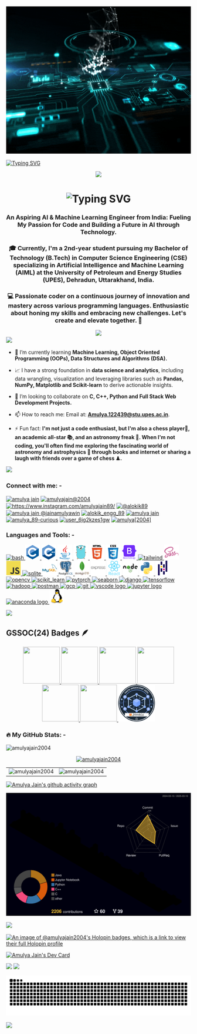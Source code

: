 <!--
2nd yr B.Tech CSE spec. AI & ML at UPES. Research oriented, Eager for learning Coding, Robotics, Maths & Tech Developments. An Astronomy freak & Chess player.
(intro about me )
-->

<br clear="both">

<div align="center">
  
  <img height="400" src="AI-Technology-Creation-Concept.gif" />

</div>

[![Typing SVG](https://readme-typing-svg.herokuapp.com?font=Fira+Code&size=40&pause=600&color=FFA500&center=true&vCenter=true&width=1000&height=80&lines=Hi,+I'm+Amulya+Jain;Aspiring+Data+Scientist;AI+ML+Enthusiast)](https://git.io/typing-svg)

<div align="center">
    <img src="https://media.giphy.com/media/hvRJCLFzcasrR4ia7z/giphy.gif" width="32">
    <h1>
      <img src="https://readme-typing-svg.herokuapp.com?font=Jetbrains+mono&size=20&duration=3000&color=33FF33&center=true&vCenter=true&width=435&lines=This+is..;..my+GitHub..;" alt="Typing SVG"/>     
    </h1>
</div>

<h3 align="center">An Aspiring AI & Machine Learning Engineer from India: Fueling My Passion for Code and Building a Future in AI through Technology. </h3>

<h3 align="center">🎓 Currently, I'm a 2nd-year student pursuing my Bachelor of Technology (B.Tech) in Computer Science Engineering (CSE) specializing in Artificial Intelligence and Machine Learning (AIML) at the University of Petroleum and Energy Studies (UPES), Dehradun, Uttarakhand, India.</h3>

<h3 align="center">💻 Passionate coder on a continuous journey of innovation and mastery across various programming languages. Enthusiastic about honing my skills and embracing new challenges. Let's create and elevate together. 🚀</h3>

<div align="center">
  <img height="300" src="https://user-images.githubusercontent.com/74038190/212749447-bfb7e725-6987-49d9-ae85-2015e3e7cc41.gif" />
</div>

<img src="https://user-images.githubusercontent.com/73097560/115834477-dbab4500-a447-11eb-908a-139a6edaec5c.gif">

- 🌱 I’m currently learning **Machine Learning, Object Oriented Programming (OOPs), Data Structures and Algorithms (DSA).**

- 📈 I have a strong foundation in **data science and analytics**, including data wrangling, visualization and leveraging libraries such as **Pandas, NumPy, Matplotlib and Scikit-learn** to derive actionable insights.

- 👯 I’m looking to collaborate on **C, C++, Python and Full Stack Web Development Projects.**

- 📫 How to reach me: Email at: **Amulya.122439@stu.upes.ac.in**.
<!--2. Visit my Portfolio Website: **https://amulyajain2004.github.io/**.
    3. Other Platforms:  **https://www.datascienceportfol.io/AmulyaJain** , **https://codolio.com/profile/AlokikEngineer**.-->
  
- ⚡ Fun fact: **I'm not just a code enthusiast, but I'm also a chess player🤴, an academic all-star 📚, and an astronomy freak 🔭. When I'm not coding, you'll often find me exploring the fascinating world of astronomy and astrophysics 🚀 through books and internet or sharing a laugh with friends over a game of chess ♟.**

<img src="https://user-images.githubusercontent.com/73097560/115834477-dbab4500-a447-11eb-908a-139a6edaec5c.gif">

<!-- 
## :globe_with_meridians: Open Source Contributions 🌟
<table align="center">
  <tr>
    <th>Role</th>
    <th>Project</th>
    <th>Badge</th>
  </tr>
  <tr>
    <td>🚀 Contributor</td>
    <td><a href="#">SSOC (Social Summer of Code) Season 3</a>: Top contributor in the </a><strong><a href="https://github.com/AmulyaJain2004/AI-Code">AI-Code</a></strong> repository, contributing to AI/ML-related projects and mentoring new participants in their open-source journey.</td>
    <td><img src="https://github.com/user-attachments/assets/d6a1cf2c-d0d5-4ea2-8639-81a755ae1ec7" alt="SSOC Badge" width="150" height="100"/></td>
  </tr>
  <tr>
    <td>👨‍💻 Project Admin</td>
    <td><a href="https://gs-wob.vercel.app/wob">WoB'24 (Winter of Blockchain)</a>: Leading and maintaining the <strong><a href="https://github.com/AmulyaJain2004/PyVerse">PyVerse</a></strong> project, managing contributors, and building innovative blockchain-based web solutions for decentralized applications.</td>
    <td><img src="https://github.com/user-attachments/assets/970b3033-e6cf-4b01-b93b-b9205f9e73f2" alt="WoB'24 Badge" width="150" height="100"/></td>
  </tr>
</table> 
<img src="https://user-images.githubusercontent.com/73097560/115834477-dbab4500-a447-11eb-908a-139a6edaec5c.gif"> 
-->


<h3 align="left">Connect with me: -</h3>

<p align="left">
  <!-- #----------- LINKEDIN ------------# -->
  <a href="https://www.linkedin.com/in/amulya-jain04/" target="blank"><img align="center" src="https://raw.githubusercontent.com/rahuldkjain/github-profile-readme-generator/master/src/images/icons/Social/linked-in-alt.svg" alt="amulya jain" height="30" width="40" /></a>
  <!-- #----------- KAGGLE ------------# -->
  <a href="https://kaggle.com/amulyajain@2004" target="blank"><img align="center" src="https://raw.githubusercontent.com/rahuldkjain/github-profile-readme-generator/master/src/images/icons/Social/kaggle.svg" alt="amulyajain@2004" height="30" width="40" /></a>
  <!-- #----------- INSTAGRAM ------------# -->
  <a href="https://www.instagram.com/amulyajain89/" target="blank"><img align="center" src="https://raw.githubusercontent.com/rahuldkjain/github-profile-readme-generator/master/src/images/icons/Social/instagram.svg" alt="https://www.instagram.com/amulyajain89/" height="30" width="40" /></a>
  <!-- #----------- HASHNODE ------------# -->
  <a href="https://hashnode.com/@alokik89" target="blank"><img align="center" src="https://raw.githubusercontent.com/rahuldkjain/github-profile-readme-generator/master/src/images/icons/Social/hashnode.svg" alt="@alokik89" height="30" width="40" /></a>
  <!-- #----------- YOUTUBE ------------# -->
  <a href="https://www.youtube.com/channel/UCBhplGqDR5MGrGmqoV_RR2Q" target="blank"><img align="center" src="https://raw.githubusercontent.com/rahuldkjain/github-profile-readme-generator/master/src/images/icons/Social/youtube.svg" alt="amulya jain @jainamulyawin" height="30" width="40" /></a>
  <!-- #----------- CODECHEF ------------# -->
  <a href="https://www.codechef.com/users/alokik_engg_89" target="blank"><img align="center" src="https://cdn.jsdelivr.net/npm/simple-icons@3.1.0/icons/codechef.svg" alt="alokik_engg_89" height="30" width="40" /></a>
  <!-- #----------- HACKERRANK ------------# -->
  <a href="https://www.hackerrank.com/profile/jainamulyawin" target="blank"><img align="center" src="https://raw.githubusercontent.com/rahuldkjain/github-profile-readme-generator/master/src/images/icons/Social/hackerrank.svg" alt="amulya jain" height="30" width="40" /></a>
  <!-- #----------- LEETCODE ------------# -->
  <a href="https://www.leetcode.com/amulya_89-curious" target="blank"><img align="center" src="https://raw.githubusercontent.com/rahuldkjain/github-profile-readme-generator/master/src/images/icons/Social/leet-code.svg" alt="amulya_89-curious" height="30" width="40" /></a>
  <!-- #----------- GFG ------------# -->
  <a href="https://auth.geeksforgeeks.org/user/user_6jg2kzes1gw" target="blank"><img align="center" src="https://raw.githubusercontent.com/rahuldkjain/github-profile-readme-generator/master/src/images/icons/Social/geeks-for-geeks.svg" alt="user_6jg2kzes1gw" height="30" width="40" /></a>
  <!-- #----------- TOPCODER ------------# -->
  <a href="https://www.topcoder.com/members/amulya[2004]" target="blank"><img align="center" src="https://raw.githubusercontent.com/rahuldkjain/github-profile-readme-generator/master/src/images/icons/Social/topcoder.svg" alt="amulya[2004]" height="30" width="40" /></a>
</p>

<h3 align="left">Languages and Tools: -</h3>
<p align="left"> 
<!-- #----------- BASH ------------# -->
<a href="https://www.gnu.org/software/bash/" target="_blank" rel="noreferrer"> <img src="https://www.vectorlogo.zone/logos/gnu_bash/gnu_bash-icon.svg" alt="bash" width="40" height="40"/> </a>
<!-- #----------- C ------------# -->
<a href="https://www.cprogramming.com/" target="_blank" rel="noreferrer"> <img src="https://raw.githubusercontent.com/devicons/devicon/master/icons/c/c-original.svg" alt="c" width="40" height="40"/> </a> 
<!-- #----------- CPP ------------# -->
<a href="https://www.w3schools.com/cpp/" target="_blank" rel="noreferrer"> <img src="https://raw.githubusercontent.com/devicons/devicon/master/icons/cplusplus/cplusplus-original.svg" alt="cplusplus" width="40" height="40"/> </a> 
<!-- #----------- JAVA ------------# -->
<a href="https://www.java.com" target="_blank" rel="noreferrer"> <img src="https://raw.githubusercontent.com/devicons/devicon/master/icons/java/java-original.svg" alt="java" width="40" height="40"/> </a>
<!-- #----------- GOLANG ------------# -->
<a href="https://golang.org" target="_blank" rel="noreferrer"> <img src="https://raw.githubusercontent.com/devicons/devicon/master/icons/go/go-original.svg" alt="go" width="40" height="40"/> </a>
<!-- #----------- HTML ------------# -->
<a href="https://www.w3.org/html/" target="_blank" rel="noreferrer"> <img src="https://raw.githubusercontent.com/devicons/devicon/master/icons/html5/html5-original-wordmark.svg" alt="html5" width="40" height="40"/> </a> 
<!-- #----------- CSS ------------# -->
<a href="https://www.w3schools.com/css/" target="_blank" rel="noreferrer"> <img src="https://raw.githubusercontent.com/devicons/devicon/master/icons/css3/css3-original-wordmark.svg" alt="css3" width="40" height="40"/> </a> 
<!-- #----------- BOOTSTRAP ------------# -->
<a href="https://getbootstrap.com" target="_blank" rel="noreferrer"> <img src="https://raw.githubusercontent.com/devicons/devicon/master/icons/bootstrap/bootstrap-plain-wordmark.svg" alt="bootstrap" width="40" height="40"/> </a> 
<!-- #----------- TAILWIND CSS ------------# -->
<a href="https://tailwindcss.com/" target="_blank" rel="noreferrer"> <img src="https://www.vectorlogo.zone/logos/tailwindcss/tailwindcss-icon.svg" alt="tailwind" width="40" height="40"/> </a>
<!-- #----------- SASS ------------# -->
<a href="https://sass-lang.com" target="_blank" rel="noreferrer"> <img src="https://raw.githubusercontent.com/devicons/devicon/master/icons/sass/sass-original.svg" alt="sass" width="40" height="40"/> </a>
<!-- #----------- JS ------------# -->
<a href="https://developer.mozilla.org/en-US/docs/Web/JavaScript" target="_blank" rel="noreferrer"> <img src="https://raw.githubusercontent.com/devicons/devicon/master/icons/javascript/javascript-original.svg" alt="javascript" width="40" height="40"/> </a> 
<!-- #----------- SQLITE ------------# -->
<a href="https://www.sqlite.org/" target="_blank" rel="noreferrer"> <img src="https://www.vectorlogo.zone/logos/sqlite/sqlite-icon.svg" alt="sqlite" width="40" height="40"/> </a>
<!-- #----------- MYSQL ------------# -->
<a href="https://www.mysql.com/" target="_blank" rel="noreferrer"> <img src="https://raw.githubusercontent.com/devicons/devicon/master/icons/mysql/mysql-original-wordmark.svg" alt="mysql" width="40" height="40"/> </a>
<!-- #----------- POSTGRESQL ------------# -->
<a href="https://www.postgresql.org" target="_blank" rel="noreferrer"> <img src="https://raw.githubusercontent.com/devicons/devicon/master/icons/postgresql/postgresql-original-wordmark.svg" alt="postgresql" width="40" height="40"/> </a> 
<!-- #----------- MONGODB ------------# -->
<a href="https://www.mongodb.com/" target="_blank" rel="noreferrer"> <img src="https://raw.githubusercontent.com/devicons/devicon/master/icons/mongodb/mongodb-original-wordmark.svg" alt="mongodb" width="40" height="40"/> </a>
<!-- #----------- EXPRESSJS ------------# -->
<a href="https://expressjs.com" target="_blank" rel="noreferrer"> <img src="https://raw.githubusercontent.com/devicons/devicon/master/icons/express/express-original-wordmark.svg" alt="express" width="40" height="40"/> </a> 
<!-- #----------- REACTJS ------------# -->
<a href="https://reactjs.org/" target="_blank" rel="noreferrer"> <img src="https://raw.githubusercontent.com/devicons/devicon/master/icons/react/react-original-wordmark.svg" alt="react" width="40" height="40"/> </a> 
<!-- #----------- NODEJS ------------# -->
<a href="https://nodejs.org" target="_blank" rel="noreferrer"> <img src="https://raw.githubusercontent.com/devicons/devicon/master/icons/nodejs/nodejs-original-wordmark.svg" alt="nodejs" width="40" height="40"/> </a> 
<!-- #----------- PYTHON ------------# -->
<a href="https://www.python.org" target="_blank" rel="noreferrer"> <img src="https://raw.githubusercontent.com/devicons/devicon/master/icons/python/python-original.svg" alt="python" width="40" height="40"/> </a> 
<!-- #----------- PANDAS ------------# -->
<a href="https://pandas.pydata.org/" target="_blank" rel="noreferrer"> <img src="https://raw.githubusercontent.com/devicons/devicon/2ae2a900d2f041da66e950e4d48052658d850630/icons/pandas/pandas-original.svg" alt="pandas" width="40" height="40"/> </a> 
<!-- #----------- OPENCV ------------# -->
<a href="https://opencv.org/" target="_blank" rel="noreferrer"> <img src="https://www.vectorlogo.zone/logos/opencv/opencv-icon.svg" alt="opencv" width="40" height="40"/> </a> 
<!-- #----------- SCIKIT-LEARN ------------# -->
<a href="https://scikit-learn.org/" target="_blank" rel="noreferrer"> <img src="https://upload.wikimedia.org/wikipedia/commons/0/05/Scikit_learn_logo_small.svg" alt="scikit_learn" width="40" height="40"/> </a> 
<!-- #----------- PYTORCH ------------# -->
<a href="https://pytorch.org/" target="_blank" rel="noreferrer"> <img src="https://www.vectorlogo.zone/logos/pytorch/pytorch-icon.svg" alt="pytorch" width="40" height="40"/> </a> 
<!-- #----------- SEABORN ------------# -->
<a href="https://seaborn.pydata.org/" target="_blank" rel="noreferrer"> <img src="https://seaborn.pydata.org/_images/logo-mark-lightbg.svg" alt="seaborn" width="40" height="40"/> </a> 
<!-- #----------- DJANGO ------------# -->
<a href="https://www.djangoproject.com/" target="_blank" rel="noreferrer"> <img src="https://cdn.worldvectorlogo.com/logos/django.svg" alt="django" width="40" height="40"/> </a>
<!-- #----------- TENSORFLOW ------------# -->
<a href="https://www.tensorflow.org" target="_blank" rel="noreferrer"> <img src="https://www.vectorlogo.zone/logos/tensorflow/tensorflow-icon.svg" alt="tensorflow" width="40" height="40"/> </a> 
<!-- #----------- HADOOP ------------# -->
<a href="https://hadoop.apache.org/" target="_blank" rel="noreferrer"> <img src="https://www.vectorlogo.zone/logos/apache_hadoop/apache_hadoop-icon.svg" alt="hadoop" width="40" height="40"/> </a>
<!-- #----------- POSTMAN ------------# -->
<a href="https://postman.com" target="_blank" rel="noreferrer"> <img src="https://www.vectorlogo.zone/logos/getpostman/getpostman-icon.svg" alt="postman" width="40" height="40"/> </a>
<!-- #----------- GOOGLE CLOUD ------------# -->
<a href="https://cloud.google.com" target="_blank" rel="noreferrer"> <img src="https://www.vectorlogo.zone/logos/google_cloud/google_cloud-icon.svg" alt="gcp" width="40" height="40"/> </a> 
<!-- #----------- GIT ------------# -->
<a href="https://git-scm.com/" target="_blank" rel="noreferrer"> <img src="https://www.vectorlogo.zone/logos/git-scm/git-scm-icon.svg" alt="git" width="40" height="40"/> </a> 
<!-- #----------- VSCODE ------------# -->
<a href="https://code.visualstudio.com/" target="_blank" rel="noreferrer"> <img src="https://cdn.jsdelivr.net/gh/devicons/devicon/icons/vscode/vscode-original.svg" height="35" alt="vscode logo"  /> </a> 
<!-- #----------- JUPYTER ------------# -->
<a href="https://jupyter.org/" target="_blank" rel="noreferrer"> <img src="https://cdn.jsdelivr.net/gh/devicons/devicon/icons/jupyter/jupyter-original.svg" height="35" alt="jupyter logo"  /> </a> 
<!-- #----------- ANACONDA ------------# -->
<a href="https://www.anaconda.com/" target="_blank" rel="noreferrer"> <img src="https://cdn.jsdelivr.net/gh/devicons/devicon/icons/anaconda/anaconda-original.svg" height="35" alt="anaconda logo"  /> </a> 
<!-- #----------- LINUX ------------# -->
<a href="https://www.linux.org/" target="_blank" rel="noreferrer"> <img src="https://raw.githubusercontent.com/devicons/devicon/master/icons/linux/linux-original.svg" alt="linux" width="40" height="40"/> </a> 
</p>

<img src="https://user-images.githubusercontent.com/73097560/115834477-dbab4500-a447-11eb-908a-139a6edaec5c.gif">

## GSSOC(24) Badges 🪶
<div style='display:flex; align-items:center; gap: 10px;' align='center'>
  <a href="https://gssoc.girlscript.tech/leaderboard">
    <img src="https://raw.githubusercontent.com/GSSoC24/Postman-Challenge/main/docs/assets/Postman%20White.png" width="100px" height="100px" />
    <img src="https://raw.githubusercontent.com/GSSoC24/Postman-Challenge/main/docs/assets/1.png" width="100px" height="100px" />
    <img src="https://raw.githubusercontent.com/GSSoC24/Postman-Challenge/main/docs/assets/2.png" width="100px" height="100px" />
    <img src="https://raw.githubusercontent.com/GSSoC24/Postman-Challenge/main/docs/assets/3.png" width="100px" height="100px" />
    <img src="https://raw.githubusercontent.com/GSSoC24/Postman-Challenge/main/docs/assets/4.png" width="100px" height="100px" />
    <img src="https://raw.githubusercontent.com/GSSoC24/Postman-Challenge/main/docs/assets/5.png" width="100px" height="100px" />
    <img src="assets/Hack-Web3Conf_2024_Badge.png" width="100px" height="100px" />
  </a>
</div>

<!--
## GSSOC(24) Extd Badges 🪶
<table>
  <tr>
    <td style="border-right: 1px solid #dddddd; padding: 15px;" valign="top" width="50%">
        <a href="https://gssoc.girlscript.tech/leaderboard">
          <img src="https://user-images.githubusercontent.com/63473496/153487849-4f094c16-d21c-463e-9971-98a8af7ba372.png" alt="GirlScript Summer of Code" width="120" />
        <br>
          <strong>GirlScript Summer of Code Extend</strong>
        </a>
      <br>
      <br>
        <span style="font-size: 14px; color: #555555;">🏅 Ranked 277th</span>
      <br>
        <span style="font-size: 12px; color: #777777;">
        Out of 32000+ participants<br>
        PRs Merged: 6 <br>
        Total Badges: 7<br>
        Total Score: 1040<br>
        </span>
      </td>
      <td>
        <div style='display:flex; align-items:center; gap: 10px;' align='center'>
          <a href="https://gssoc.girlscript.tech/leaderboard">
            <img src="https://raw.githubusercontent.com/GSSoC24/Postman-Challenge/main/docs/assets/Postman%20White.png" width="100px" height="100px" />
            <img src="https://raw.githubusercontent.com/GSSoC24/Postman-Challenge/main/docs/assets/1.png" width="100px" height="100px" />
            <img src="https://raw.githubusercontent.com/GSSoC24/Postman-Challenge/main/docs/assets/2.png" width="100px" height="100px" />
            <img src="https://raw.githubusercontent.com/GSSoC24/Postman-Challenge/main/docs/assets/3.png" width="100px" height="100px" />
            <img src="https://raw.githubusercontent.com/GSSoC24/Postman-Challenge/main/docs/assets/4.png" width="100px" height="100px" />
            <img src="https://raw.githubusercontent.com/GSSoC24/Postman-Challenge/main/docs/assets/5.png" width="100px" height="100px" />
            <img src="assets/Hack-Web3Conf_2024_Badge.png" width="100px" height="100px" />
          </a>
        </div>
      </td>
  </tr>
</table>
-->

###

<h3 align="left">🔥 My GitHub Stats: -</h3>
<p align="left"> <img src="https://komarev.com/ghpvc/?username=amulyajain2004&label=Profile%20views&color=0e75b6&style=flat" alt="amulyajain2004" /></p>
<p align="center"> <a href="https://github.com/ryo-ma/github-profile-trophy"><img src="https://github-profile-trophy.vercel.app/?username=amulyajain2004&row=3&column=3" alt="amulyajain2004" /></a> </p>

<!--
<div>
    Top languages by commit
    <img align="center" src="http://github-profile-summary-cards.vercel.app/api/cards/most-commit-language?username=AmulyaJain2004&theme=2077" height="210em" alt="Top languages by commit" />
    Top languages by repo
    <img align="center" src="http://github-profile-summary-cards.vercel.app/api/cards/repos-per-language?username=AmulyaJain2004&theme=2077" height="210em" alt="Top languages by repo" />
    Histogram of Commits
    <img align="center" src="http://github-profile-summary-cards.vercel.app/api/cards/productive-time?username=AmulyaJain2004&theme=2077" height="210em" alt="Histogram of Commits" />
    Graph of Commits
    <img align="center" src="http://github-profile-summary-cards.vercel.app/api/cards/profile-details?username=AmulyaJain2004&theme=2077" height="210em" alt="Graph of Commits" />
</div>
-->

<table>
    <tr>
        <td>
            <img src="https://github-readme-stats.vercel.app/api/top-langs?username=amulyajain2004&show_icons=true&locale=en" alt="amulyajain2004" />
        </td>
        <td>
            <img src="https://github-readme-streak-stats.herokuapp.com/?user=amulyajain2004" alt="amulyajain2004" />
        </td>
    </tr>
<!--     <tr> It is quira-readme widgets officially deprecated so to remove this while in next iteration of readme update.
        <td>
           <img src="https://github-readme-stats.vercel.app/api?username=amulyajain2004&show_icons=true&locale=en" alt="amulyajain2004" />
        </td>
        <td>
            <a href="https://quira.sh?utm_source=widgets&utm_campaign=AmulyaJain2004">
                <img src="https://stats.quira.sh/AmulyaJain2004/github?theme=dark" alt="AmulyaJain2004's GitHub | Stats">
            </a>
        </td>
    </tr> -->
<!--     <tr> It is officially deprecated so to remove this while in next iteration of readme update.
        <td>
            <a href="https://quira.sh?utm_source=widgets&utm_campaign=AmulyaJain2004">
                <img src="https://stats.quira.sh/AmulyaJain2004/languages-over-time?theme=dark" alt="AmulyaJain2004's GitHub | Languages Over Time">
            </a>
        </td>
        <td>
            <a href="https://quira.sh?utm_source=widgets&utm_campaign=AmulyaJain2004">
                <img src="https://stats.quira.sh/AmulyaJain2004/topics-over-time?theme=dark" alt="AmulyaJain2004's GitHub | Topics Over Time">
            </a>
        </td>
    </tr> -->
</table>


[![Amulya Jain's github activity graph](https://github-readme-activity-graph.vercel.app/graph?username=amulyajain2004&theme=redical)](https://github.com/amulyajain2004/github-readme-activity-graph)

![3D Contribution Calendar](./profile-3d-contrib/profile-night-rainbow.svg)

<img src="https://user-images.githubusercontent.com/73097560/115834477-dbab4500-a447-11eb-908a-139a6edaec5c.gif">

[![An image of @amulyajain2004's Holopin badges, which is a link to view their full Holopin profile](https://holopin.me/amulyajain2004)](https://holopin.io/@amulyajain2004)

<a href="https://app.daily.dev/amulyajain"><img src="https://api.daily.dev/devcards/v2/GZ8CKAZs5mx7BrQtwODEr.png?type=default&r=17t" width="300" alt="Amulya Jain's Dev Card"/></a>

<img src="https://user-images.githubusercontent.com/73097560/115834477-dbab4500-a447-11eb-908a-139a6edaec5c.gif">
<!--
## :zap: My LeetCode Stats 📊
<div align="center">
  <a href="https://leetcode.com/Amulya_89-curious">
    <img align="center" src="https://leetcard.jacoblin.cool/Amulya_89-curious?ext=heatmap" height="300em" alt="LeetCode Stats"/>
  </a>
</div> -->
<img src="https://user-images.githubusercontent.com/73097560/115834477-dbab4500-a447-11eb-908a-139a6edaec5c.gif">


<!--
<h2 align="center">Leetcode Info<h2>  
<p align="center">
  <a href="https://leetcode.com/Amulya_89-curious/" target="_blank"><img align="center" src="https://leetcode.com/static/images/badges/2024/gif/2024-02.gif" alt="jyot" height="200" width="200" /></a>
  <a href="https://leetcode.com/Amulya_89-curious/" target="_blank"><img align="center" src="https://leetcode.com/static/images/badges/2024/gif/2024-03.gif" alt="jyot" height="200" width="200" /></a>
  <a href="https://leetcode.com/Amulya_89-curious/" target="_blank"><img align="center" src="https://assets.leetcode.com/static_assets/marketing/2024-200.gif" alt="jyot" height="200" width="200" /></a>
  <a href="https://leetcode.com/Amulya_89-curious/" target="_blank"><img align="center" src="https://assets.leetcode.com/static_assets/marketing/2024-100.gif" alt="jyot" height="200" width="200" /></a>
</p>
<p align="center">
  <img  align=top flex-grow=1 src="https://leetcard.jacoblin.cool/Amulya_89-curious?theme=dark&font=Nunito&ext=heatmap" />  
</p>
-->


<br clear="both">

![snake gif](https://github.com/AmulyaJain2004/AmulyaJain2004/blob/output/github-contribution-grid-snake-dark.svg)

<img src="https://user-images.githubusercontent.com/73097560/115834477-dbab4500-a447-11eb-908a-139a6edaec5c.gif">

###
